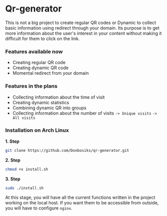 # Qr-generator

This is not a big project to create regular QR codes or Dynamic to collect basic information using redirect through your domain. Its purpose is to get more information about the user's interest in your content without making it difficult for them to click on the link. 

### Features available now 

* Creating regular QR code
* Creating dynamic QR code
* Momental redirect from your domain 

### Features in the plans

* Collecting information about the time of visit 
* Creating dynamic statistics
* Combining dynamic QR into groups
* Collecting information about the number of visits 
`-> Unique visits`
`-> All visits`

### Installation on Arch Linux

**1. Step**
```bash
git clone https://github.com/Donbosiks/qr-generator.git
```

**2. Step**
```bash
chmod +x install.sh
```

**3. Step**
```bash
sudo ./install.sh
```

At this stage, you will have all the current functions written in the project working on the local host. If you want them to be accessible from outside, you will have to configure `nginx`.

